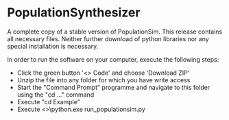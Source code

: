 # PopulationSynthesizer
A complete copy of a stable version of PopulationSim. This release contains all necessary files. Neither further download of python libraries nor any special installation is necessary.

In order to run the software on your computer, execute the following steps: 

- Click the green button '<> Code' and choose 'Download ZIP'
- Unzip the file into any folder for which you have write access
- Start the "Command Prompt" programme and navigate to this folder using the "cd ..." command
- Execute "cd Example" 
- Execute <>\python.exe run_populationsim.py
